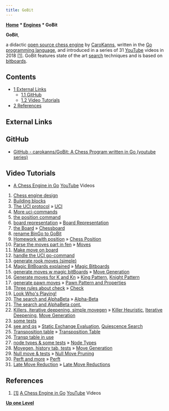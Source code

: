 ```yaml
---
title: GoBit
---
```

**[Home](Home "Home") * [Engines](Engines "Engines") * GoBit**

**GoBit**,

a didactic [open source chess engine](Category:Open_Source "Category:Open Source") by [CaroKanns](index.php?title=CaroKanns&action=edit&redlink=1 "CaroKanns (page does not exist)"), written in the [Go programming language](</Go_(Programming_Language)> "Go (Programming Language)"),
and introduced in a series of 31 [YouTube](https://en.wikipedia.org/wiki/YouTube) videos in 2018 <a id="cite-note-1" href="#cite-ref-1">[1]</a>.
GoBit features state of the art [search](Search "Search") techniques and is based on [bitboards](Bitboards "Bitboards").

## Contents

- [1 External Links](#external-links)
  - [1.1 GitHub](#github)
  - [1.2 Video Tutorials](#video-tutorials)
- [2 References](#references)

## External Links

## GitHub

- [GitHub - carokanns/GoBit: A Chess Program written in Go (youtube series)](https://github.com/carokanns/GoBit)

## Video Tutorials

- [A Chess Engine in Go](https://www.youtube.com/playlist?list=PLftcy-r3mehgu4gikLTFoI1CXh2bHm3rf) [YouTube](https://en.wikipedia.org/wiki/YouTube) Videos

1. [Chess engine design](https://youtu.be/6fIbI3xXLA4)
1. [Building blocks](https://youtu.be/E_IJXvxmVU4)
1. [The UCI protocol](https://youtu.be/YHnPabW6CH8) » [UCI](UCI "UCI")
1. [More uci-commands](https://youtu.be/ght-J8RVsAs)
1. [the position command](https://youtu.be/s0cwrQqzEaI)
1. [board representation](https://youtu.be/ti3DQhFHxvs) » [Board Representation](Board_Representation "Board Representation")
1. [the Board](https://youtu.be/VJo0U-drWl4) » [Chessboard](Chessboard "Chessboard")
1. [rename BinGo to GoBit](https://youtu.be/ZhZpI6Iossg)
1. [Homework with position](https://youtu.be/QX3_DkzTHyw) » [Chess Position](Chess_Position "Chess Position")
1. [Parse the moves part in fen](https://youtu.be/OfW419qH5_E) » [Moves](Moves "Moves")
1. [Make move on board](https://youtu.be/86HIOh1OndI)
1. [handle the UCI go-command](https://youtu.be/3ayWFfF7Jio)
1. [generate rook moves (simple)](https://youtu.be/-VIkGyvowQQ)
1. [Magic BitBoards explained](https://youtu.be/pEPEWXiAqZs) » [Magic Bitboards](Magic_Bitboards "Magic Bitboards")
1. [generate moves w magic bitBoards](https://youtu.be/hbjE8oT-9Cw) » [Move Generation](Move_Generation "Move Generation")
1. [Generate moves for K and Kn](https://youtu.be/723kT7mWe2s) » [King Pattern](King_Pattern "King Pattern"), [Knight Pattern](Knight_Pattern "Knight Pattern")
1. [generate pawn moves](https://youtu.be/LySvdmMXQYI) » [Pawn Pattern and Properties](Pawn_Pattern_and_Properties "Pawn Pattern and Properties")
1. [Three rules about check](https://youtu.be/JJ_OJFM-z5E) » [Check](Check "Check")
1. [Look Who's Playing!](https://youtu.be/pnZNYd6l4NE)
1. [The search and AlphaBeta](https://youtu.be/djdN9-qO0Hk) » [Alpha-Beta](Alpha-Beta "Alpha-Beta")
1. [The search and AlphaBeta cont.](https://youtu.be/inWCU22fS1U)
1. [Killers, iterative deepening, simple movegen](https://youtu.be/S1GUNvnCyYE) » [Killer Heuristic](Killer_Heuristic "Killer Heuristic"), [Iterative Deepening](Iterative_Deepening "Iterative Deepening"), [Move Generation](Move_Generation "Move Generation")
1. [some tests](https://youtu.be/71y7GWqP_Tk)
1. [see and qs](https://youtu.be/xF1g5eWT3yw) » [Static Exchange Evaluation](Static_Exchange_Evaluation "Static Exchange Evaluation"), [Quiescence Search](Quiescence_Search "Quiescence Search")
1. [Transposition table](https://youtu.be/OMSi1ryRlCg) » [Transposition Table](Transposition_Table "Transposition Table")
1. [Transp table in use](https://youtu.be/Kt5iVhj8eD0)
1. [node types & some tests](https://youtu.be/vJWH7qsXJsU) » [Node Types](Node_Types "Node Types")
1. [Movegen, history tab, tests](https://youtu.be/nNkGXZCrJzQ) » [Move Generation](Move_Generation "Move Generation")
1. [Null move & tests](https://youtu.be/cy7EzLbmzMM) » [Null Move Pruning](Null_Move_Pruning "Null Move Pruning")
1. [Perft and more](https://youtu.be/09JSkuW8vcA) » [Perft](Perft "Perft")
1. [Late Move Reduction](https://youtu.be/ET9x5iExDM8) » [Late Move Reductions](Late_Move_Reductions "Late Move Reductions")

## References

1. <a id="cite-ref-1" href="#cite-note-1">[1]</a> [A Chess Engine in Go](https://www.youtube.com/playlist?list=PLftcy-r3mehgu4gikLTFoI1CXh2bHm3rf) [YouTube](https://en.wikipedia.org/wiki/YouTube) Videos

**[Up one Level](Engines "Engines")**

